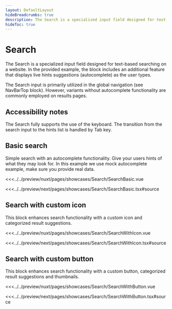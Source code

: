 ```yaml
---
layout: DefaultLayout
hideBreadcrumbs: true
description: The Search is a specialized input field designed for text-based searching on a website.
hideToc: true
---
```


# Search

The Search is a specialized input field designed for text-based searching on a website. In the provided example, the block includes an additional feature that displays live hints suggestions (autocomplete) as the user types.

The Search input is primarily utilized in the global navigation (see NavBarTop block). However, variants without autocomplete functionality are commonly employed on results pages.

## Accessibility notes

The Search fully supports the use of the keyboard. The transition from the search input to the hints list is handled by Tab key.

## Basic search

Simple search with an autocomplete functionality. Give your users hints of what they may look for. In this example we use mock autocomplete example, make sure you provide real data.

<Showcase showcase-name="Search/SearchBasic" style="min-height: 350px">

<!-- vue -->
<<<../../preview/nuxt/pages/showcases/Search/SearchBasic.vue
<!-- end vue -->
<!-- react -->
<<<../../preview/next/pages/showcases/Search/SearchBasic.tsx#source
<!-- end react -->

</Showcase>

## Search with custom icon

This block enhances search functionality with a custom icon and categorized result suggestions.

<Showcase showcase-name="Search/SearchWithIcon" style="min-height: 500px">

<!-- vue -->
<<<../../preview/nuxt/pages/showcases/Search/SearchWithIcon.vue
<!-- end vue -->
<!-- react -->
<<<../../preview/next/pages/showcases/Search/SearchWithIcon.tsx#source
<!-- end react -->

</Showcase>

## Search with custom button

This block enhances search functionality with a custom button, categorized result suggestions and thumbnails.

<Showcase showcase-name="Search/SearchWithButton" style="min-height: 500px">

<!-- vue -->
<<<../../preview/nuxt/pages/showcases/Search/SearchWithButton.vue
<!-- end vue -->
<!-- react -->
<<<../../preview/next/pages/showcases/Search/SearchWithButton.tsx#source
<!-- end react -->

</Showcase>

